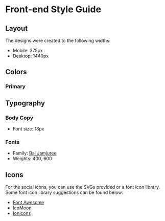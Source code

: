 # Front-end Style Guide

## Layout

The designs were created to the following widths:

- Mobile: 375px
- Desktop: 1440px

## Colors

### Primary


## Typography

### Body Copy

- Font size: 18px

### Fonts

- Family: [Bai Jamjuree](https://fonts.google.com/specimen/Bai+Jamjuree)
- Weights: 400, 600

## Icons

For the social icons, you can use the SVGs provided or a font icon library. Some font icon library suggestions can be found below:

- [Font Awesome](https://fontawesome.com)
- [IcoMoon](https://icomoon.io)
- [Ionicons](https://ionicons.com)
<link rel="preconnect" href="https://fonts.gstatic.com">
<link href="https://fonts.googleapis.com/css2?family=Bai+Jamjuree:ital,wght@0,400;1,500&display=swap" rel="stylesheet">
